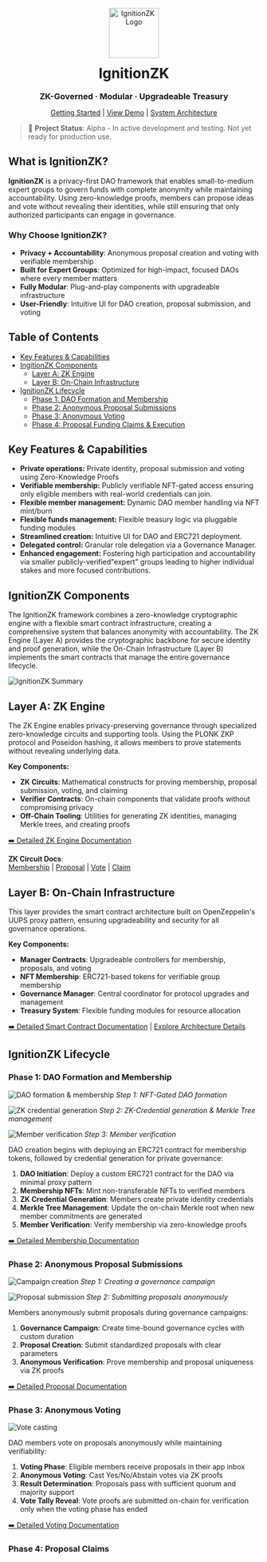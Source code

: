 
<p align="center">
  <img src="frontend/src/assets/logo-transparent-bg.png" alt="IgnitionZK Logo" width="100" />
  <h1 align="center" style="margin-top: 0.3rem;">IgnitionZK</h1>
  <h3 align="center" style="margin: 0;">ZK-Governed · Modular · Upgradeable Treasury</h3>
</p>

<p align="center">
  <a href="#quick-start">Getting Started</a> |
  <a href="#">View Demo</a> |
  <a href="./docs/architecture.md">System Architecture</a>
</p>

> 🚧 **Project Status**: Alpha - In active development and testing. Not yet ready for production use.

## What is IgnitionZK?

**IgnitionZK** is a privacy-first DAO framework that enables small-to-medium expert groups to govern funds with complete anonymity while maintaining accountability. Using zero-knowledge proofs, members can propose ideas and vote without revealing their identities, while still ensuring that only authorized participants can engage in governance.

### Why Choose IgnitionZK?

- **Privacy + Accountability**: Anonymous proposal creation and voting with verifiable membership
- **Built for Expert Groups**: Optimized for high-impact, focused DAOs where every member matters
- **Fully Modular**: Plug-and-play components with upgradeable infrastructure
- **User-Friendly**: Intuitive UI for DAO creation, proposal submission, and voting

## Table of Contents

* [Key Features & Capabilities](#key-features--capabilities)
* [IngitionZK Components](#ignitionzk-components)
    * [Layer A: ZK Engine](#layer-a-zk-engine)
    * [Layer B: On-Chain Infrastructure](#layer-b-on-chain-infrastructure)
* [IgnitionZK Lifecycle](#ignitionzk-lifecycle)
    * [Phase 1: DAO Formation and Membership](#phase-1-dao-formation-and-membership)
    * [Phase 2: Anonymous Proposal Submissions](#phase-2-anonymous-proposal-submissions)
    * [Phase 3: Anonymous Voting](#phase-3-anonymous-voting)
    * [Phase 4: Proposal Funding Claims & Execution](#phase-4-proposal-funding-claims)

## Key Features & Capabilities

* **Private operations:** Private identity, proposal submission and voting using Zero-Knowledge Proofs
* **Verifiable membership:** Publicly verifiable NFT-gated access ensuring only eligible members with real-world credentials can join.
* **Flexible member management:** Dynamic DAO member handling via NFT mint/burn
* **Flexible funds management:** Flexible treasury logic via pluggable funding modules
* **Streamlined creation:** Intuitive UI for DAO and ERC721 deployment.
* **Delegated control:** Granular role delegation via a Governance Manager.
* **Enhanced engagement:** Fostering high participation and accountability via smaller publicly-verified"expert" groups leading to higher individual stakes and more focused contributions.

## IgnitionZK Components


The IgnitionZK framework combines a zero-knowledge cryptographic engine with a flexible smart contract infrastructure, creating a comprehensive system that balances anonymity with accountability. The ZK Engine (Layer A) provides the cryptographic backbone for secure identity and proof generation, while the On-Chain Infrastructure (Layer B) implements the smart contracts that manage the entire governance lifecycle.

![IgnitionZK Summary](frontend/src/assets/topleveldiagram.png)

## Layer A: ZK Engine

The ZK Engine enables privacy-preserving governance through specialized zero-knowledge circuits and supporting tools. Using the PLONK ZKP protocol and Poseidon hashing, it allows members to prove statements without revealing underlying data.

**Key Components:**
* **ZK Circuits**: Mathematical constructs for proving membership, proposal submission, voting, and claiming
* **Verifier Contracts**: On-chain components that validate proofs without compromising privacy
* **Off-Chain Tooling**: Utilities for generating ZK identities, managing Merkle trees, and creating proofs

[➡️ Detailed ZK Engine Documentation](./docs/zk-engine.md) 

**ZK Circuit Docs**:  
[Membership](./zk/circuits/membership/docs-membership_circuit.md) |
[Proposal](./zk/circuits/proposal/docs-proposal_circuit.md) |
[Vote](./zk/circuits/vote/docs-vote_circuit.md) |
[Claim](./zk/circuits/proposal-claim/docs-proposal_claim_circuit.md)

## Layer B: On-Chain Infrastructure 

This layer provides the smart contract architecture built on OpenZeppelin's UUPS proxy pattern, ensuring upgradeability and security for all governance operations.

**Key Components:**
* **Manager Contracts**: Upgradeable controllers for membership, proposals, and voting
* **NFT Membership**: ERC721-based tokens for verifiable group membership
* **Governance Manager**: Central coordinator for protocol upgrades and management
* **Treasury System**: Flexible funding modules for resource allocation

[➡️ Detailed Smart Contract Documentation](./docs/smart-contracts.md) | [Explore Architecture Details](./docs/architecture.md)

## IgnitionZK Lifecycle

### Phase 1: DAO Formation and Membership

![DAO formation & membership](frontend/src/assets/dao-creation.png)
*Step 1: NFT-Gated DAO formation*

![ZK credential generation](frontend/src/assets/zk-credentials.png)
*Step 2: ZK-Credential generation & Merkle Tree management*

![Member verification](frontend/src/assets/member-verification.png)
*Step 3: Member verification*

DAO creation begins with deploying an ERC721 contract for membership tokens, followed by credential generation for private governance:

1. **DAO Initiation**: Deploy a custom ERC721 contract for the DAO via minimal proxy pattern
2. **Membership NFTs**: Mint non-transferable NFTs to verified members
3. **ZK Credential Generation**: Members create private identity credentials
4. **Merkle Tree Management**: Update the on-chain Merkle root when new member commitments are generated
5. **Member Verification**: Verify membership via zero-knowledge proofs

[➡️ Detailed Membership Documentation](./docs/lifecycle-phase1-membership.md)

### Phase 2: Anonymous Proposal Submissions


![Campaign creation](frontend/src/assets/campaign_illustration.png)
*Step 1: Creating a governance campaign*


![Proposal submission](frontend/src/assets/proposal_submission.png)
*Step 2: Submitting proposals anonymously*

Members anonymously submit proposals during governance campaigns:

1. **Governance Campaign**: Create time-bound governance cycles with custom duration
2. **Proposal Creation**: Submit standardized proposals with clear parameters
3. **Anonymous Verification**: Prove membership and proposal uniqueness via ZK proofs


[➡️ Detailed Proposal Documentation](./docs/lifecycle-phase2-proposals.md)

### Phase 3: Anonymous Voting

![Vote casting](frontend/src/assets/vote_casting.png)

DAO members vote on proposals anonymously while maintaining verifiability:

1. **Voting Phase**: Eligible members receive proposals in their app inbox
2. **Anonymous Voting**: Cast Yes/No/Abstain votes via ZK proofs
3. **Result Determination**: Proposals pass with sufficient quorum and majority support
4. **Vote Tally Reveal**: Vote proofs are submitted on-chain for verification only when the voting phase has ended

[➡️ Detailed Voting Documentation](./docs/lifecycle-phase3-voting.md)



### **Phase 4:** Proposal Claims







